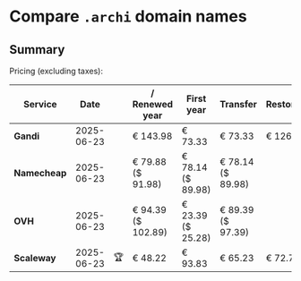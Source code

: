 # Compare `.archi` domain names

## Summary

Pricing (excluding taxes):

| Service | Date |  | / Renewed year | First year | Transfer | Restoration |
|--|--|--|--|--|--|--|
| **Gandi** | 2025-06-23 |  | € 143.98 | € 73.33 | € 73.33 | € 126.88 |
| **Namecheap** | 2025-06-23 |  | € 79.88<br>($ 91.98) | € 78.14<br>($ 89.98) | € 78.14<br>($ 89.98) |  |
| **OVH** | 2025-06-23 |  | € 94.39<br>($ 102.89) | € 23.39<br>($ 25.28) | € 89.39<br>($ 97.39) |  |
| **Scaleway** | 2025-06-23 | 🏆 | € 48.22 | € 93.83 | € 65.23 | € 72.76 |

